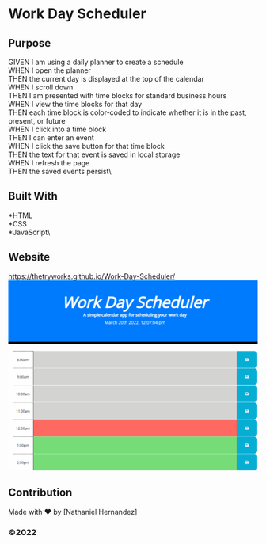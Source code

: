 # Work Day Scheduler

## Purpose
GIVEN I am using a daily planner to create a schedule\
WHEN I open the planner\
THEN the current day is displayed at the top of the calendar\
WHEN I scroll down\
THEN I am presented with time blocks for standard business hours\
WHEN I view the time blocks for that day\
THEN each time block is color-coded to indicate whether it is in the past, present, or future\
WHEN I click into a time block\
THEN I can enter an event\
WHEN I click the save button for that time block\
THEN the text for that event is saved in local storage\
WHEN I refresh the page\
THEN the saved events persist\

## Built With
*HTML\
*CSS\
*JavaScript\

## Website
https://thetryworks.github.io/Work-Day-Scheduler/
![ALT Text](assets/workday.gif)


## Contribution
Made with ❤️ by [Nathaniel Hernandez]


### ©️2022  
